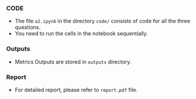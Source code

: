 ### CODE

- The file `a2.ipynb` in the directory `code/` consists of code for all the three questions. 
- You need to run the cells in the notebook sequentially.

### Outputs

- Metrics Outputs are stored in `outputs` directory.

### Report

- For detailed report, please refer to `report.pdf` file.
